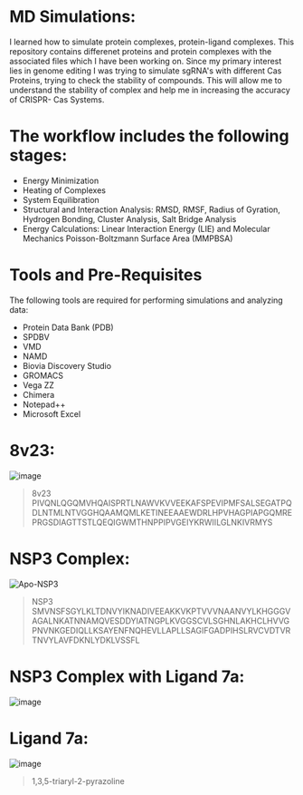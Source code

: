 # MD Simulations: 
I learned how to simulate protein complexes, protein-ligand complexes. This repository contains differenet proteins and protein complexes with the associated files which I have been working on. Since my primary interest lies in genome editing I was trying to simulate sgRNA's with different Cas Proteins, trying to check the stability of compounds. This will allow me to understand the stability of complex and help me in increasing the accuracy of CRISPR- Cas Systems.

# The workflow includes the following stages:
- Energy Minimization
- Heating of Complexes
- System Equilibration
- Structural and Interaction Analysis: RMSD, RMSF, Radius of Gyration, Hydrogen Bonding, Cluster Analysis, Salt Bridge Analysis
- Energy Calculations: Linear Interaction Energy (LIE) and Molecular Mechanics Poisson-Boltzmann Surface Area (MMPBSA)
  
# Tools and Pre-Requisites
The following tools are required for performing simulations and analyzing data:
- Protein Data Bank (PDB)
- SPDBV
- VMD
- NAMD
- Biovia Discovery Studio
- GROMACS
- Vega ZZ
- Chimera
- Notepad++
- Microsoft Excel
  
# 8v23:
![image](https://github.com/user-attachments/assets/380beee8-10cd-4a3e-a89d-2f70662445e4)
>8v23
PIVQNLQGQMVHQAISPRTLNAWVKVVEEKAFSPEVIPMFSALSEGATPQDLNTMLNTVGGHQAAMQMLKETINEEAAEWDRLHPVHAGPIAPGQMREPRGSDIAGTTSTLQEQIGWMTHNPPIPVGEIYKRWIILGLNKIVRMYS
# NSP3 Complex:
![Apo-NSP3](https://github.com/user-attachments/assets/7e32046a-98f7-4cdf-bacf-34ed30e4c90f)
>NSP3
SMVNSFSGYLKLTDNVYIKNADIVEEAKKVKPTVVVNAANVYLKHGGGVAGALNKATNNAMQVESDDYIATNGPLKVGGSCVLSGHNLAKHCLHVVGPNVNKGEDIQLLKSAYENFNQHEVLLAPLLSAGIFGADPIHSLRVCVDTVRTNVYLAVFDKNLYDKLVSSFL
# NSP3 Complex with Ligand 7a:
![image](https://github.com/user-attachments/assets/6f837c03-9ac0-4783-b62f-8eab38db3cdc)
# Ligand 7a:
![image](https://github.com/user-attachments/assets/0bfa5553-fdc4-4751-87f4-19b49a8b650a)
>1,3,5-triaryl-2-pyrazoline


